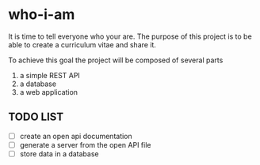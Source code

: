 # who-i-am

It is time to tell everyone who your are. The purpose of this project is to be able to create a curriculum vitae and share it.

To achieve this goal the project will be composed of several parts

1. a simple REST API
2. a database
3. a web application

## TODO LIST

- [ ] create an open api documentation  
- [ ] generate a server from the open API file  
- [ ] store data in a database
